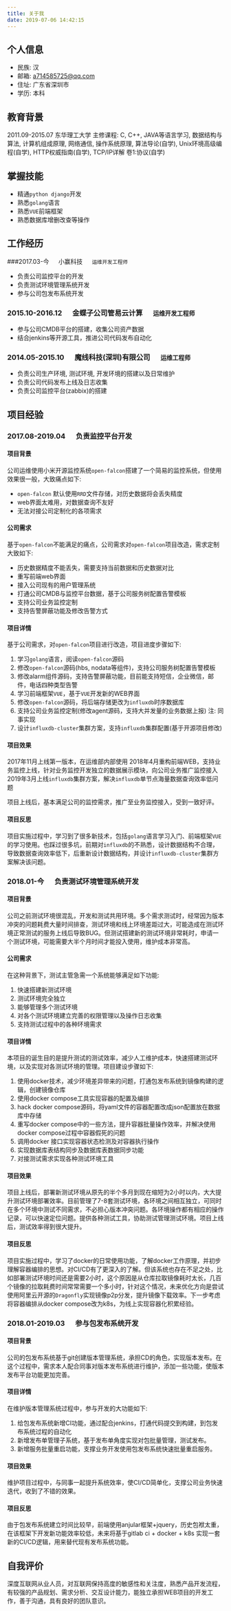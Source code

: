 ```yaml
---
title: 关于我
date: 2019-07-06 14:42:15
---
```


## 个人信息

- 民族: 汉
- 邮箱: a714585725@qq.com
- 住址: 广东省深圳市
- 学历: 本科

## 教育背景

2011.09-2015.07 东华理工大学
主修课程: C, C++, JAVA等语言学习, 数据结构与算法, 计算机组成原理, 网络通信, 操作系统原理, 算法导论(自学), Unix环境高级编程(自学), HTTP权威指南(自学), TCP/IP详解 卷1:协议(自学)

## 掌握技能

- 精通`python django`开发
- 熟悉`golang`语言
- 熟悉`VUE`前端框架
- 熟悉数据库增删改查等操作

## 工作经历
###2017.03-今 &emsp; 小赢科技 &emsp; ``运维开发工程师``

- 负责公司监控平台的开发
- 负责测试环境管理系统开发
- 参与公司包发布系统开发

### 2015.10-2016.12 &emsp; 金蝶子公司管易云计算 &emsp; ``运维开发工程师``

- 参与公司CMDB平台的搭建，收集公司资产数据
- 结合jenkins等开源工具，推进公司代码发布自动化

### 2014.05-2015.10 &emsp; 魔线科技(深圳)有限公司 &emsp; ``运维工程师``

- 负责公司生产环境, 测试环境, 开发环境的搭建以及日常维护
- 负责公司代码发布上线及日志收集
- 负责公司监控平台(zabbix)的搭建

## 项目经验
### 2017.08-2019.04 &emsp; 负责监控平台开发

#### 项目背景
公司运维使用小米开源监控系统``open-falcon``搭建了一个简易的监控系统，但使用效果很一般，大致痛点如下:

- `open-falcon` 默认使用`RRD`文件存储，对历史数据将会丢失精度
- web界面太难用，对数据查询不友好
- 无法对接公司定制化的各项需求

#### 公司需求
基于`open-falcon`不能满足的痛点，公司需求对`open-falcon`项目改造，需求定制大致如下:

- 历史数据精度不能丢失，需要支持当前数据和历史数据对比
- 重写前端web界面
- 接入公司现有的用户管理系统
- 打通公司CMDB与监控平台数据，基于公司服务树配置告警模板
- 支持公司业务监控定制
- 支持告警屏蔽功能及修改告警方式

#### 项目详情
基于公司需求，对`open-falcon`项目进行改造，项目进度步骤如下:

1. 学习`golang`语言，阅读`open-falcon`源码
2. 修改`open-falcon`源码(hbs, nodata等组件)，支持公司服务树配置告警模板
3. 修改alarm组件源码，支持告警屏蔽功能，目前能支持短信，企业微信，邮件，电话四种类型告警
4. 学习前端框架`VUE`，基于`VUE`开发新的WEB界面
5. 修改`open-falcon`源码，将后端存储更改为`influxdb`时序数据库
6. 支持公司业务监控定制(修改agent源码，支持大并发量的业务数据上报) 注: 同事实现
7. 设计`influxdb-cluster`集群方案，支持`influxdb`集群配置(基于开源项目修改)

#### 项目效果
2017年11月上线第一版本，在运维部内部使用
2018年4月重构前端WEB，支持业务监控上线，针对业务监控开发独立的数据展示模块，向公司业务推广监控接入
2019年3月上线`influxdb`集群方案，解决`influxdb`单节点海量数据查询效率低问题

项目上线后，基本满足公司的监控需求，推广至业务监控接入，受到一致好评。

#### 项目反思
项目实施过程中，学习到了很多新技术，包括`golang`语言学习入门、前端框架`VUE`的学习使用。也踩过很多坑，前期对`influxdb`的不熟悉，设计数据结构不合理，导致数据查询效率低下，后重新设计数据结构，并设计`influxdb-cluster`集群方案解决该问题。

### 2018.01-今 &emsp; 负责测试环境管理系统开发

#### 项目背景
公司之前测试环境很混乱，开发和测试共用环境。多个需求测试时，经常因为版本冲突的问题耗费大量时间排查，测试环境和线上环境差距过大，可能造成在测试环境正常测试的服务上线后导致BUG。但测试搭建新的测试环境非常耗时，申请一个测试环境，可能需要大半个月时间才能投入使用，维护成本非常高。
#### 公司需求

在这种背景下，测试主管急需一个系统能够满足如下功能:

1. 快速搭建新测试环境
2. 测试环境完全独立
3. 能够管理多个测试环境
4. 对各个测试环境建立完善的权限管理以及操作日志收集
5. 支持测试过程中的各种环境需求

#### 项目详情

本项目的诞生目的是提升测试的测试效率，减少人工维护成本，快速搭建测试环境，以及实现对各测试环境的管理。项目建设步骤如下:
1. 使用docker技术，减少环境差异带来的问题，打通包发布系统到镜像构建的逻辑，创建镜像仓库
2. 使用docker compose工具实现容器的配置及编排
3. hack docker compose源码，将yaml文件的容器配置改成json配置放在数据库中存储
4. 重写docker compose中的一些方法，提升容器批量操作效率，并解决使用docker compose过程中容器假死的问题
5. 调用docker 接口实现容器状态检测及对容器执行操作
6. 实现数据库表结构同步及数据库表数据同步功能
7. 对接测试需求实现各种测试环境工具

#### 项目效果
项目上线后，部署新测试环境从原先的半个多月到现在缩短为2小时以内，大大提升测试环境部署效率。目前管理了7-8套测试环境，各环境之间相互独立，可同时在多个环境中测试不同需求，不必担心版本冲突问题。各环境操作都有相应的操作记录，可以快速定位问题。提供各种测试工具，协助测试管理测试环境。项目上线后，测试效率得到很大提升。
#### 项目反思
项目实施过程中，学习了docker的日常使用功能，了解docker工作原理，并初步理解容器编排的思想。对CI/CD有了更深入的了解。但该系统也存在不足之处，比如部署测试环境时间还是需要2小时，这个原因是从仓库拉取镜像耗时太长，几百个镜像的拉取耗费时间常常需要一个多小时，针对这个情况，未来优化方向是尝试使用阿里云开源的`Dragonfly`实现镜像p2p分发，提升镜像下载效率。下一步考虑将容器编排从docker compose改为k8s，为线上实现容器化积累经验。
### 2018.01-2019.03 &emsp; 参与包发布系统开发

#### 项目背景
公司的包发布系统基于git创建版本管理系统，承担CD的角色，实现版本发布。在这个过程中，需求本人配合同事对版本发布系统进行维护，添加一些功能，使版本发布平台功能更加完善。

#### 项目详情

在维护版本管理系统过程中，参与开发的大功能如下:
1. 给包发布系统新增CI功能，通过配合jenkins，打通代码提交到构建，到包发布系统过程的自动化
2. 新增发布单管理子系统，基于发布单角度实现对包批量管理，测试发布。
3. 新增服务批量重启功能，支撑业务开发使用包发布系统快速批量重启服务。

#### 项目效果
维护项目过程中，与同事一起提升系统效率，使CI/CD简单化，支撑公司业务快速迭代，收到了不错的效果。

#### 项目反思
由于包发布系统建立时间比较早，前端使用anjular框架+jquery，历史包袱太重，在该框架下开发新功能效率较低，未来将基于gitlab ci + docker + k8s 实现一套新的CI/CD逻辑，用来替代现有发布系统功能。

## 自我评价
深度互联网从业人员，对互联网保持高度的敏感性和关注度，熟悉产品开发流程，有较强的产品规划、需求分析、交互设计能力，能独立承担WEB项目的开发工作，善于沟通，具有良好的团队意识。


